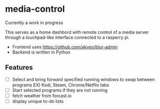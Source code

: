 # media-control
Currently a work in progress

This serves as a home dashbord with remote control of a media server through a touchpad-like interface connected to a rasperry pi. 

- Frontend uses https://github.com/akveo/blur-admin
- Backend is written in Python

## Features

- [ ] Select and bring forward specified running windows to swap between programs
      EX) Kodi, Steam, Chrome/Netflix tabs
- [ ] Start selected programs if they are not running
- [ ] fetch weather from forcast.io
- [ ] display unique to-do lists

